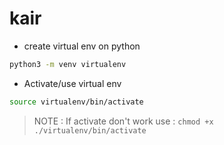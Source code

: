# kair

-   create virtual env on python

```sh
python3 -m venv virtualenv
```

-   Activate/use virtual env

```sh
source virtualenv/bin/activate
```

> NOTE : If activate don't work use : `chmod +x ./virtualenv/bin/activate`
